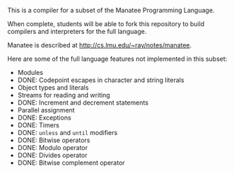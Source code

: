 
This is a compiler for a subset of the Manatee Programming Language.

When complete, students will be able to fork this repository to build compilers
and interpreters for the full language.

Manatee is described at http://cs.lmu.edu/~ray/notes/manatee.

Here are some of the full language features not implemented in this subset:

* Modules
* DONE: Codepoint escapes in character and string literals
* Object types and literals
* Streams for reading and writing
* DONE: Increment and decrement statements
* Parallel assignment
* DONE: Exceptions
* DONE: Timers
* DONE: `unless` and `until` modifiers
* DONE: Bitwise operators
* DONE: Modulo operator
* DONE: Divides operator
* DONE: Bitwise complement operator

